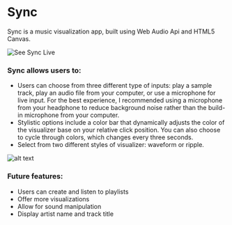 # Sync

Sync is a music visualization app, built using Web Audio Api and HTML5 Canvas.

![See Sync Live](https://thuydao.me/sync/)

### Sync allows users to:
* Users can choose from three different type of inputs: play a sample track, play an audio file from your computer, or use a microphone for live input. For the best experience, I recommended using a microphone from your headphone to reduce background noise rather than the build-in microphone from your computer.
* Stylistic options include a color bar that dynamically adjusts the color of the visualizer base on your relative click position. You can also choose to cycle through colors, which changes every three seconds.
* Select from two different styles of visualizer: waveform or ripple.

![alt text](sync_playfile.gif)

### Future features:
* Users can create and listen to playlists
* Offer more visualizations
* Allow for sound manipulation
* Display artist name and track title
